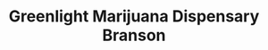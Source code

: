 ---
title: "Greenlight Marijuana Dispensary Branson"
url: /branson/greenlight-marijuana-dispensary-branson/
shop: cannabis
---
